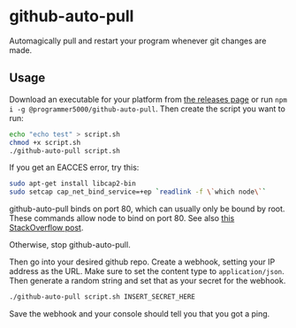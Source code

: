 # github-auto-pull
Automagically pull and restart your program whenever git changes are made.

## Usage
Download an executable for your platform from [the releases page](https://github.com/programmer5000-com/github-auto-pull/releases) or run `npm i -g @programmer5000/github-auto-pull`.
Then create the script you want to run:

```bash
echo "echo test" > script.sh
chmod +x script.sh
./github-auto-pull script.sh
```

If you get an EACCES error, try this:

```bash
sudo apt-get install libcap2-bin
sudo setcap cap_net_bind_service=+ep `readlink -f \`which node\``
```

github-auto-pull binds on port 80, which can usually only be bound by root. These commands allow node to bind on port 80. See also [this StackOverflow post](https://stackoverflow.com/a/23281417/6560716).

Otherwise, stop github-auto-pull.

Then go into your desired github repo. Create a webhook, setting your IP address as the URL. Make sure to set the content type to `application/json`. Then generate a random string and set that as your secret for the webhook.

```bash
./github-auto-pull script.sh INSERT_SECRET_HERE
```

Save the webhook and your console should tell you that you got a ping.
